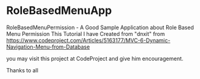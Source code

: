 # RoleBasedMenuApp
RoleBasedMenuPermission - A Good Sample Application about Role Based Menu Permission
This Tutorial I have Created from "dnxit" from https://www.codeproject.com/Articles/5163177/MVC-6-Dynamic-Navigation-Menu-from-Database

you may visit this project at CodeProject and give him encouragement. 

Thanks to all
